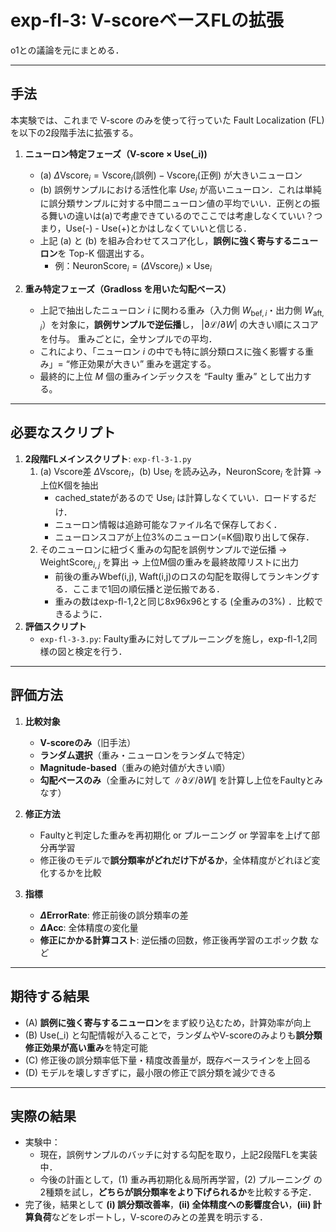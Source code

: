 # exp-fl-3: V-scoreベースFLの拡張
o1との議論を元にまとめる．

---

## 手法

本実験では、これまで V-score のみを使って行っていた Fault Localization (FL) を以下の2段階手法に拡張する。

1. **ニューロン特定フェーズ（V-score × Use\(_i\))**  
   - (a) $\Delta \mathrm{Vscore}_i = \mathrm{Vscore}_i(\text{誤例}) - \mathrm{Vscore}_i(\text{正例})$ が大きいニューロン
   - (b) 誤例サンプルにおける活性化率 $Use_i$ が高いニューロン．これは単純に誤分類サンプルに対する中間ニューロン値の平均でいい．正例との振る舞いの違いは(a)で考慮できているのでここでは考慮しなくていい？つまり，Use(-) - Use(+)とかはしなくていいと信じる．
   - 上記 (a) と (b) を組み合わせてスコア化し，**誤例に強く寄与するニューロン**を Top-K 個選出する。  
     - 例：$\mathrm{NeuronScore}_i = (\Delta \mathrm{Vscore}_i) \times \mathrm{Use}_i$

2. **重み特定フェーズ（Gradloss を用いた勾配ベース）**  
   - 上記で抽出したニューロン $i$ に関わる重み（入力側 $W_{\mathrm{bef}, i}$・出力側 $W_{\mathrm{aft}, i}$）を対象に，**誤例サンプルで逆伝播**し， $|\partial \mathcal{L} / \partial W|$ の大きい順にスコアを付与。  重みごとに，全サンプルでの平均．
   - これにより、「ニューロン $i$ の中でも特に誤分類ロスに強く影響する重み」= “修正効果が大きい” 重みを選定する。  
   - 最終的に上位 $M$ 個の重みインデックスを “Faulty 重み” として出力する。


---

## 必要なスクリプト
1. **2段階FLメインスクリプト**: `exp-fl-3-1.py`
     1. (a) Vscore差 $\Delta \mathrm{Vscore}_i$，(b) $\text{Use}_i$ を読み込み，$\mathrm{NeuronScore}_i$ を計算 → 上位K個を抽出
        - cached_stateがあるので $\text{Use}_i$ は計算しなくていい．ロードするだけ．
        - ニューロン情報は追跡可能なファイル名で保存しておく．
        - ニューロンスコアが上位3%のニューロン(=K個)取り出して保存．
     2. そのニューロンに紐づく重みの勾配を誤例サンプルで逆伝播 → $\mathrm{WeightScore}_{i,j}$ を算出 → 上位M個の重みを最終故障リストに出力
        - 前後の重みWbef(i,j), Waft(i,j)のロスの勾配を取得してランキングする．ここまで1回の順伝播と逆伝搬である．
        - 重みの数はexp-fl-1,2と同じ8x96x96とする (全重みの3%) ．比較できるように．
2. **評価スクリプト**  
   - `exp-fl-3-3.py`: Faulty重みに対してプルーニングを施し，exp-fl-1,2同様の図と検定を行う．

---

## 評価方法

1. **比較対象**  
   - **V-scoreのみ**（旧手法）  
   - **ランダム選択**（重み・ニューロンをランダムで特定）  
   - **Magnitude-based**（重みの絶対値が大きい順）  
   - **勾配ベースのみ**（全重みに対して $\|\partial \mathcal{L}/\partial W\|$ を計算し上位をFaultyとみなす）  

2. **修正方法**  
   - Faultyと判定した重みを再初期化 or プルーニング or 学習率を上げて部分再学習  
   - 修正後のモデルで**誤分類率がどれだけ下がるか**，全体精度がどれほど変化するかを比較

3. **指標**  
   - **$\Delta \mathrm{ErrorRate}$**: 修正前後の誤分類率の差  
   - **$\Delta \mathrm{Acc}$**: 全体精度の変化量  
   - **修正にかかる計算コスト**: 逆伝播の回数，修正後再学習のエポック数 など

---

## 期待する結果

- (A) **誤例に強く寄与するニューロン**をまず絞り込むため，計算効率が向上  
- (B) Use\(_i\) と勾配情報が入ることで，ランダムやV-scoreのみよりも**誤分類修正効果が高い重み**を特定可能  
- (C) 修正後の誤分類率低下量・精度改善量が，既存ベースラインを上回る  
- (D) モデルを壊しすぎずに，最小限の修正で誤分類を減少できる

---

## 実際の結果

- 実験中：  
  - 現在，誤例サンプルのバッチに対する勾配を取り，上記2段階FLを実装中．  
  - 今後の計画として，(1) 重み再初期化＆局所再学習，(2) プルーニング の2種類を試し，**どちらが誤分類率をより下げられるか**を比較する予定．  
- 完了後，結果として **(i) 誤分類改善率**，**(ii) 全体精度への影響度合い**，**(iii) 計算負荷**などをレポートし，V-scoreのみとの差異を明示する．